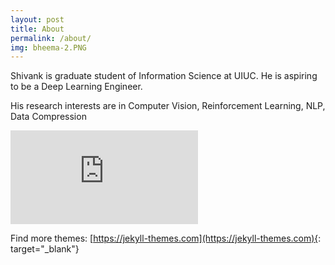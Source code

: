 ```yaml
---
layout: post
title: About
permalink: /about/
img: bheema-2.PNG
---
```


Shivank is graduate student of Information Science at UIUC. He is aspiring to be a Deep Learning Engineer.

His research interests are in Computer Vision, Reinforcement Learning, NLP, Data Compression


<iframe class="video" src="https://www.youtube.com/embed/6qqIy97WbGA" frameborder="0" allowfullscreen></iframe>


Find more themes: [https://jekyll-themes.com](https://jekyll-themes.com){: target="_blank"}